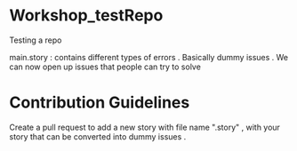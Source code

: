 # Workshop_testRepo
Testing a repo

main.story : contains different types of errors . Basically dummy issues . We can now open up issues that people can try to solve

# Contribution Guidelines

Create a pull request to add a new story with file name "<usernmae>.story" , with your story that can be converted into dummy issues .
